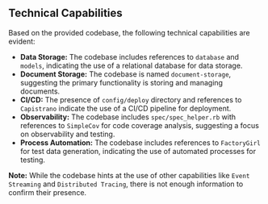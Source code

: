 ## Technical Capabilities

Based on the provided codebase, the following technical capabilities are evident:

* **Data Storage:** The codebase includes references to `database` and `models`, indicating the use of a relational database for data storage.
* **Document Storage:** The codebase is named `document-storage`, suggesting the primary functionality is storing and managing documents. 
* **CI/CD:** The presence of `config/deploy` directory and references to `Capistrano` indicate the use of a CI/CD pipeline for deployment.
* **Observability:** The codebase includes `spec/spec_helper.rb` with references to `SimpleCov` for code coverage analysis, suggesting a focus on observability and testing.
* **Process Automation:** The codebase includes references to `FactoryGirl` for test data generation, indicating the use of automated processes for testing.

**Note:** While the codebase hints at the use of other capabilities like `Event Streaming` and `Distributed Tracing`, there is not enough information to confirm their presence. 
